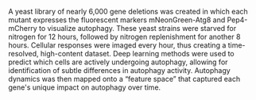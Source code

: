 A yeast library of nearly 6,000 gene deletions was created in which each mutant expresses the fluorescent markers mNeonGreen-Atg8 and Pep4-mCherry to visualize autophagy. These yeast strains were starved for nitrogen for 12 hours, followed by nitrogen replenishment for another 8 hours. Cellular responses were imaged every hour, thus creating a time-resolved, high-content dataset. Deep learning methods were used to predict which cells are actively undergoing autophagy, allowing for identification of subtle differences in autophagy activity. Autophagy dynamics was then mapped onto a “feature space” that captured each gene's unique impact on autophagy over time.
